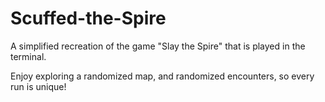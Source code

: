 # Scuffed-the-Spire
A simplified recreation of the game "Slay the Spire" that is played in the terminal.

Enjoy exploring a randomized map, and randomized encounters, so every run is unique!
